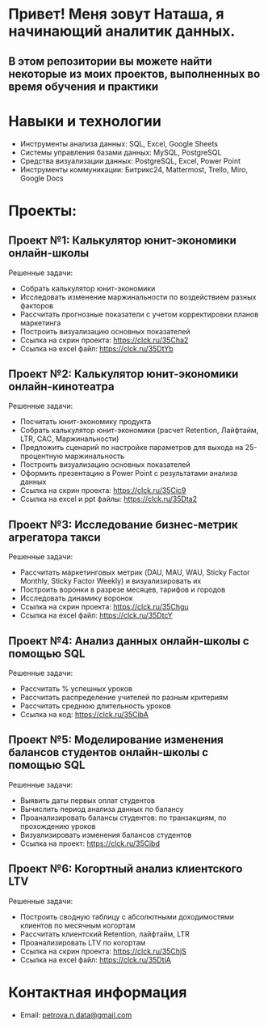 # Привет! Меня зовут Наташа, я начинающий аналитик данных. 

## В этом репозитории вы можете найти некоторые из моих проектов, выполненных во время обучения и практики

# Навыки и технологии

 -	Инструменты анализа данных: SQL, Excel, Google Sheets
 -	Системы управления базами данных: MySQL, PostgreSQL
 -	Средства визуализации данных: PostgreSQL, Excel, Power Point
 -	Инструменты коммуникации: Битрикс24, Mattermost, Trello, Miro, Google Docs

# Проекты: 

## Проект №1: Калькулятор юнит-экономики онлайн-школы
 
 Решенные задачи:
- Собрать калькулятор юнит-экономики
- Исследовать изменение маржинальности по воздействием разных факторов
- Рассчитать прогнозные показатели с учетом корректировки планов маркетинга
- Построить визуализацию основных показателей
- Ссылка на скрин проекта: https://clck.ru/35Cha2
- Ссылка на excel файл: https://clck.ru/35DtYb

 
## Проект №2: Калькулятор юнит-экономики онлайн-кинотеатра
 
 Решенные задачи:
-	Посчитать юнит-экономику продукта
-	Собрать калькулятор юнит-экономики (расчет Retention, Лайфтайм, LTR, CAC, Маржинальности)
-	Предложить сценарий по настройке параметров для выхода на 25-процентную маржинальность
-	Построить визуализацию основных показателей
-	Оформить презентацию в Power Point с результатами анализа данных
-	Ссылка на скрин проекта: https://clck.ru/35Cic9
-	Ссылка на excel и ppt файлы: https://clck.ru/35Dta2

 
## Проект №3: Исследование бизнес-метрик агрегатора такси
 
 Решенные задачи:
-	Рассчитать маркетинговых метрик (DAU, MAU, WAU, Sticky Factor Monthly, Sticky Factor Weekly) и визуализировать их
-	Построить воронки в разрезе месяцев, тарифов и городов
-	Исследовать динамику воронок
- Ссылка на скрин проекта: https://clck.ru/35Chgu
- Ссылка на excel файл: https://clck.ru/35DtcY

 
## Проект №4: Анализ данных онлайн-школы с помощью SQL
 
 Решенные задачи:
-	Рассчитать % успешных уроков
-	Рассчитать распределение учителей по разным критериям
-	Рассчитать среднюю длительность уроков
-	Ссылка на код: https://clck.ru/35CibA
  
 
## Проект №5: Моделирование изменения балансов студентов онлайн-школы с помощью SQL
 
 Решенные задачи:
-	Выявить даты первых оплат студентов
-	Вычислить период анализа данных по балансу
-	Проанализировать балансы студентов: по транзакциям, по прохождению уроков
-	Визуализировать изменения балансов студентов
-	Ссылка на проект: https://clck.ru/35Cibd
  

##  Проект №6: Когортный анализ клиентского LTV

 Решенные задачи:
-	Построить сводную таблицу с абсолютными доходимостями клиентов по месячным когортам 
-	Рассчитать клиентский Retention, лайфтайм, LTR 
-	Проанализировать LTV по когортам
-	Ссылка на скрин проекта: https://clck.ru/35ChjS
-	Ссылка на excel файл: https://clck.ru/35DtjA

 
# Контактная информация
-	Email: petrova.n.data@gmail.com

